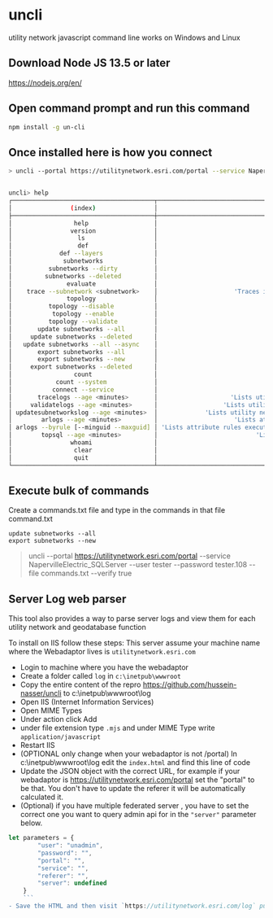 # uncli
utility network javascript command line works on Windows and Linux

## Download Node JS 13.5 or later

https://nodejs.org/en/

## Open command prompt and run this command

```bash
npm install -g un-cli
```

## Once installed here is how you connect 

```bash
> uncli --portal https://utilitynetwork.esri.com/portal --service NapervilleElectric_SQLServer --user tester --password tester.108 
```

```bash

uncli> help
┌───────────────────────────────────────┬──────────────────────────────────────────────────────────────────────────────────────────────────────────────────────────┐
│                (index)                │                                                          Values                                                          │
├───────────────────────────────────────┼──────────────────────────────────────────────────────────────────────────────────────────────────────────────────────────┤
│                 help                  │                                                   'Displays this help'                                                   │
│                version                │                                             'Displays the version of uncli'                                              │
│                  ls                   │                                                   'List all services'                                                    │
│                  def                  │                                          'Show the feature service definition'                                           │
│             def --layers              │                                            'List all layers in this service'                                             │
│              subnetworks              │                                                 'Lists all subnetworks'                                                  │
│          subnetworks --dirty          │                                              'Lists only dirty subnetworks'                                              │
│         subnetworks --deleted         │                                          'Lists dirty and deleted subnetworks'                                           │
│               evaluate                │                                                  'Evaluate in parallel'                                                  │
│    trace --subnetwork <subnetwork>    │                     'Traces input subnetwork and returns the time and number of elements returned .'                     │
│               topology                │                                              'Displays the topology status'                                              │
│          topology --disable           │                                                    'Disable topology'                                                    │
│           topology --enable           │                                                    'Enable topology'                                                     │
│          topology --validate          │                                            'Validate topology (full extent)'                                             │
│       update subnetworks --all        │                                       'Update all dirty subnetworks synchronously'                                       │
│     update subnetworks --deleted      │                                   'Update all deleted dirty subnetworks synchronously'                                   │
│   update subnetworks --all --async    │                                      'Update all dirty subnetworks asynchronously'                                       │
│       export subnetworks --all        │                                            'Export all subnetworks with ACK '                                            │
│       export subnetworks --new        │                              "Export all subnetworks with ACK that haven't been exported "                               │
│     export subnetworks --deleted      │                                   'Export all subnetworks with ACK that are deleted '                                    │
│                 count                 │                                    'Lists the number of rows in all feature layers.'                                     │
│            count --system             │                                       'Lists the number of rows in system layers.'                                       │
│           connect --service           │                                            'Connects to the another service'                                             │
│       tracelogs --age <minutes>       │                    'Lists utility network trace summary logs for the last x minutes (requires admin)'                    │
│     validatelogs --age <minutes>      │                  'Lists utility network validate summary logs for the last x minutes (requires admin)'                   │
│ updatesubnetworkslog --age <minutes>  │             'Lists utility network update subnetworks summary logs for the last x minutes (requires admin)'              │
│        arlogs --age <minutes>         │                     'Lists attribute rules execution logs for the last x minutes  (requires admin)'                      │
│ arlogs --byrule [--minguid --maxguid] │ 'Lists attribute rules execution summary by rule (requires admin), --maxguid and --minguid show the GUID of the feature' │
│        topsql --age <minutes>         │                           'Lists all queries executed in the last x minutes  (requires admin)'                           │
│                whoami                 │                                              'Lists the current login info'                                              │
│                 clear                 │                                                   'Clears this screen'                                                   │
│                 quit                  │                                                   'Exit this program'                                                    │
└───────────────────────────────────────┴──────────────────────────────────────────────────────────────────────────────────────────────────────────────────────────┘
```


 
## Execute bulk of commands
Create a commands.txt file and type in the commands in that file
command.txt
```text
update subnetworks --all
export subnetworks --new
```


> uncli --portal https://utilitynetwork.esri.com/portal --service NapervilleElectric_SQLServer --user tester --password tester.108 --file commands.txt --verify true

## Server Log web parser
This tool also provides a way to parse server logs and view them for each utility network and geodatabase function

To install on IIS follow these steps: This server assume your machine name where the Webadaptor lives is `utilitynetwork.esri.com` 

- Login to machine where you have the webadaptor
- Create a folder called `log` in `c:\inetpub\wwwroot`
- Copy the entire content of the repro https://github.com/hussein-nasser/uncli to c:\inetpub\wwwroot\log
- Open IIS (Internet Information Services)
- Open MIME Types
- Under action click Add 
- under file extension type `.mjs` and under MIME Type write `application/javascript`
- Restart IIS
- (OPTIONAL only change when your webadaptor is not /portal) In c:\inetpub\wwwroot\log edit the `index.html` and find this line of code
- Update the JSON object with the correct URL, for example if your webadaptor is https://utilitynetwork.esri.com/portal set the "portal" to be that. You don't have to update the referer it will be automatically calculated it.  
- (Optional) if you have multiple federated server , you have to set the correct one you want to query admin api for in the `"server"` parameter below.

```js
let parameters = {
        "user": "unadmin",
        "password": "",
        "portal": "",
        "service": "",
        "referer": "",
        "server": undefined
    }
    ```
- Save the HTML and then visit `https://utilitynetwork.esri.com/log` put in your username and password and login to use the parser

